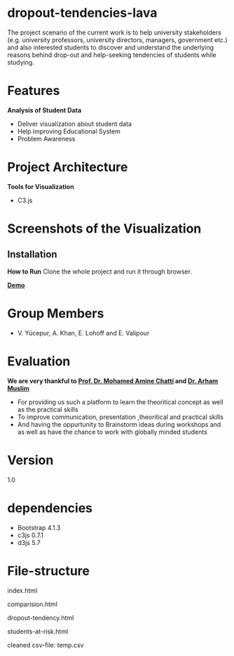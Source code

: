 # dropout-tendencies-lava
The project scenario of the current work is to help university stakeholders (e.g. university professors, university directors, managers, government etc.) and also interested students to discover and understand the underlying reasons behind drop-out and help-seeking tendencies of students while studying.
  
# Features
**Analysis of Student Data**
 - Deliver visualization about student data
 - Help improving Educational System 
 - Problem Awareness


# Project Architecture
	

**Tools for Visualization**

 - C3.js 
 

# Screenshots of the Visualization


## Installation

**How to Run**
Clone the whole project and run it through browser.

**[Demo](https://www.youtube.com/watch?v=tRveNCFdF3A&feature=youtu.be)**


# Group Members

- V. Yücepur, A. Khan, E. Lohoff and E. Valipour


# Evaluation 
 **We are very thankful to [Prof. Dr. Mohamed Amine Chatti](https://www.uni-due.de/soco/people/mohamed-chatti.php) and [Dr.    Arham Muslim](https://www.uni-due.de/soco/people/arham-muslim.php)**

 - For providing us such a platform to learn the theoritical concept as well as the practical skills
 - To improve communication, presentation ,theoritical and practical skills 
 - And having the oppurtunity to Brainstorm ideas during workshops and as well as have the chance to work with globally minded  students 
 


# Version 
1.0







# dependencies
- Bootstrap 4.1.3
- c3js 0.7.1
- d3js 5.7

# File-structure
index.html

comparision.html

dropout-tendency.html

students-at-risk.html

cleaned csv-file: temp.csv
